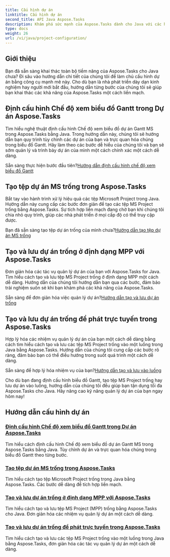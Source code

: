 ```yaml
---
title: Cấu hình dự án
linktitle: Cấu hình dự án
second_title: API Java Aspose.Tasks
description: Khám phá sức mạnh của Aspose.Tasks dành cho Java với các hướng dẫn toàn diện của chúng tôi. Định cấu hình biểu đồ Gantt, tạo tệp MS Project và hợp lý hóa việc quản lý dự án.
type: docs
weight: 26
url: /vi/java/project-configuration/
---
```

## Giới thiệu

Bạn đã sẵn sàng khai thác toàn bộ tiềm năng của Aspose.Tasks cho Java chưa? Đi sâu vào hướng dẫn chi tiết của chúng tôi để làm chủ cấu hình dự án bằng công cụ mạnh mẽ này. Cho dù bạn là nhà phát triển dày dạn kinh nghiệm hay người mới bắt đầu, hướng dẫn từng bước của chúng tôi sẽ giúp bạn khai thác các khả năng của Aspose.Tasks một cách liền mạch.

## Định cấu hình Chế độ xem biểu đồ Gantt trong Dự án Aspose.Tasks

Tìm hiểu nghệ thuật định cấu hình Chế độ xem biểu đồ dự án Gantt MS trong Aspose.Tasks bằng Java. Trong hướng dẫn này, chúng tôi sẽ hướng dẫn bạn quy trình tùy chỉnh các dự án của bạn và trực quan hóa chúng trong biểu đồ Gantt. Hãy làm theo các bước dễ hiểu của chúng tôi và bạn sẽ sớm quản lý và trình bày dự án của mình một cách chính xác một cách dễ dàng.

 Sẵn sàng thực hiện bước đầu tiên?[Hướng dẫn định cấu hình chế độ xem biểu đồ Gantt](./configure-gantt-chart/)

## Tạo tệp dự án MS trống trong Aspose.Tasks

Bắt tay vào hành trình xử lý hiệu quả các tệp Microsoft Project trong Java. Hướng dẫn này cung cấp các bước đơn giản để tạo các tệp MS Project trống bằng Aspose.Tasks. Sự tích hợp liền mạch đang chờ bạn khi chúng tôi chia nhỏ quy trình, giúp các nhà phát triển ở mọi cấp độ có thể truy cập được.

 Bạn đã sẵn sàng tạo tệp dự án trống của mình chưa?[Hướng dẫn tạo tệp dự án MS trống](./create-empty-project-file/)

## Tạo và lưu dự án trống ở định dạng MPP với Aspose.Tasks

Đơn giản hóa các tác vụ quản lý dự án của bạn với Aspose.Tasks for Java. Tìm hiểu cách tạo và lưu tệp MS Project trống ở định dạng MPP một cách dễ dàng. Hướng dẫn của chúng tôi hướng dẫn bạn qua các bước, đảm bảo trải nghiệm suôn sẻ khi bạn khám phá các khả năng của Aspose.Tasks.

 Sẵn sàng để đơn giản hóa việc quản lý dự án?[Hướng dẫn tạo và lưu dự án trống](./create-save-mpp/)

## Tạo và lưu dự án trống để phát trực tuyến trong Aspose.Tasks

Hợp lý hóa các nhiệm vụ quản lý dự án của bạn một cách dễ dàng bằng cách tìm hiểu cách tạo và lưu các tệp MS Project trống vào một luồng trong Java bằng Aspose.Tasks. Hướng dẫn của chúng tôi cung cấp các bước rõ ràng, đảm bảo bạn có thể điều hướng trong suốt quá trình một cách dễ dàng.

 Sẵn sàng để hợp lý hóa nhiệm vụ của bạn?[Hướng dẫn tạo và lưu vào luồng](./create-save-stream/)

Cho dù bạn đang định cấu hình biểu đồ Gantt, tạo tệp MS Project trống hay lưu dự án vào luồng, hướng dẫn của chúng tôi đều giúp bạn tận dụng tối đa Aspose.Tasks cho Java. Hãy nâng cao kỹ năng quản lý dự án của bạn ngay hôm nay!
## Hướng dẫn cấu hình dự án
### [Định cấu hình Chế độ xem biểu đồ Gantt trong Dự án Aspose.Tasks](./configure-gantt-chart/)
Tìm hiểu cách định cấu hình Chế độ xem biểu đồ dự án Gantt MS trong Aspose.Tasks bằng Java. Tùy chỉnh dự án và trực quan hóa chúng trong biểu đồ Gantt theo từng bước.
### [Tạo tệp dự án MS trống trong Aspose.Tasks](./create-empty-project-file/)
Tìm hiểu cách tạo tệp Microsoft Project trống trong Java bằng Aspose.Tasks. Các bước dễ dàng để tích hợp liền mạch.
### [Tạo và lưu dự án trống ở định dạng MPP với Aspose.Tasks](./create-save-mpp/)
Tìm hiểu cách tạo và lưu tệp MS Project (MPP) trống bằng Aspose.Tasks cho Java. Đơn giản hóa các nhiệm vụ quản lý dự án một cách dễ dàng.
### [Tạo và lưu dự án trống để phát trực tuyến trong Aspose.Tasks](./create-save-stream/)
Tìm hiểu cách tạo và lưu các tệp MS Project trống vào một luồng trong Java bằng Aspose.Tasks, đơn giản hóa các tác vụ quản lý dự án một cách dễ dàng.